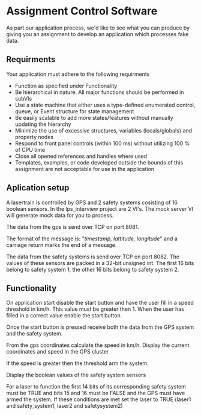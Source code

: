 # Assignment Control Software

As part our application process, we'd like to see what you can produce by giving you an assignment to develop an application which processes fake data.

## Requirments
Your application must adhere to the following requirments
- Function as specified under Functionality
- Be hierarchical in nature. All major functions should be performed in subVIs 
- Use a state machine that either uses a type-defined enumerated control, queue, or Event structure for state management
- Be easily scalable to add more states/features without manually updating the hierarchy
- Minimize the use of excessive structures, variables (locals/globals) and property nodes
- Respond to front panel controls (within 100 ms) without utilizing 100 % of CPU time
- Close all opened references and handles where used
- Templates, examples, or code developed outside the bounds of this assignment are not acceptable for use in the application

## Aplication setup
A lasertrain is controlled by GPS and 2 safety systems cosisting of 16 boolean sensors.
In the lps_interview project are 2 VI's. The mock server VI will generate mock data for you to process. 

The data from the gps is send over TCP on port 8081.

The format of the message is: "*timestamp, lattitude, longitude*" and a carriage return marks the end of a message.

The data from the safety systems is send over TCP on port 8082. 
The values of these sensors are packed in a 32-bit unsigned int. The first 16 bits belong to safety system 1, the other 16 bits belong to safety system 2.

## Functionality

On application start disable the start button and have the user fill in a speed threshold in km/h. This value must be greater then 1. When the user has filled in a correct value enable the start button.

Once the start button is pressed receive both the data from the GPS system and the safety system.

From the gps coordinates calculate the speed in km/h. Display the current coordinates and speed in the GPS cluster

If the speed is greater then the threshold arm the system.

Display the boolean values of the safety system sensors 

For a laser to function the first 14 bits of its corresponding safety system must be TRUE and bits 15 and 16 must be FALSE and the GPS must have armed the system. If these conditions are met set the laser to TRUE (laser1 and safety_system1, laser2 and safetysystem2)